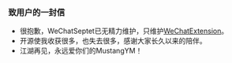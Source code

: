 ### 致用户的一封信
- 很抱歉，WeChatSeptet已无精力维护，只维护[WeChatExtension](https://github.com/MustangYM/WeChatExtension-ForMac)。
- 开源使我收获很多，也失去很多，感谢大家长久以来的陪伴。
- 江湖再见，永远爱你们的MustangYM！
